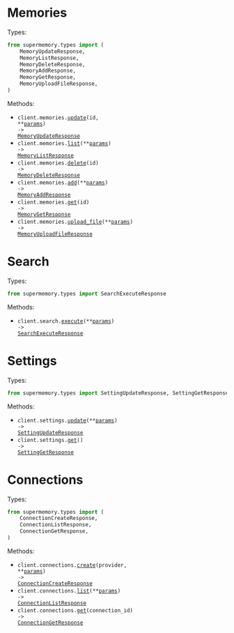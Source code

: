 # Memories

Types:

```python
from supermemory.types import (
    MemoryUpdateResponse,
    MemoryListResponse,
    MemoryDeleteResponse,
    MemoryAddResponse,
    MemoryGetResponse,
    MemoryUploadFileResponse,
)
```

Methods:

- <code title="patch /v3/memories/{id}">client.memories.<a href="./src/supermemory/resources/memories.py">update</a>(id, \*\*<a href="src/supermemory/types/memory_update_params.py">params</a>) -> <a href="./src/supermemory/types/memory_update_response.py">MemoryUpdateResponse</a></code>
- <code title="get /v3/memories">client.memories.<a href="./src/supermemory/resources/memories.py">list</a>(\*\*<a href="src/supermemory/types/memory_list_params.py">params</a>) -> <a href="./src/supermemory/types/memory_list_response.py">MemoryListResponse</a></code>
- <code title="delete /v3/memories/{id}">client.memories.<a href="./src/supermemory/resources/memories.py">delete</a>(id) -> <a href="./src/supermemory/types/memory_delete_response.py">MemoryDeleteResponse</a></code>
- <code title="post /v3/memories">client.memories.<a href="./src/supermemory/resources/memories.py">add</a>(\*\*<a href="src/supermemory/types/memory_add_params.py">params</a>) -> <a href="./src/supermemory/types/memory_add_response.py">MemoryAddResponse</a></code>
- <code title="get /v3/memories/{id}">client.memories.<a href="./src/supermemory/resources/memories.py">get</a>(id) -> <a href="./src/supermemory/types/memory_get_response.py">MemoryGetResponse</a></code>
- <code title="post /v3/memories/file">client.memories.<a href="./src/supermemory/resources/memories.py">upload_file</a>(\*\*<a href="src/supermemory/types/memory_upload_file_params.py">params</a>) -> <a href="./src/supermemory/types/memory_upload_file_response.py">MemoryUploadFileResponse</a></code>

# Search

Types:

```python
from supermemory.types import SearchExecuteResponse
```

Methods:

- <code title="get /v3/search">client.search.<a href="./src/supermemory/resources/search.py">execute</a>(\*\*<a href="src/supermemory/types/search_execute_params.py">params</a>) -> <a href="./src/supermemory/types/search_execute_response.py">SearchExecuteResponse</a></code>

# Settings

Types:

```python
from supermemory.types import SettingUpdateResponse, SettingGetResponse
```

Methods:

- <code title="patch /v3/settings">client.settings.<a href="./src/supermemory/resources/settings.py">update</a>(\*\*<a href="src/supermemory/types/setting_update_params.py">params</a>) -> <a href="./src/supermemory/types/setting_update_response.py">SettingUpdateResponse</a></code>
- <code title="get /v3/settings">client.settings.<a href="./src/supermemory/resources/settings.py">get</a>() -> <a href="./src/supermemory/types/setting_get_response.py">SettingGetResponse</a></code>

# Connections

Types:

```python
from supermemory.types import (
    ConnectionCreateResponse,
    ConnectionListResponse,
    ConnectionGetResponse,
)
```

Methods:

- <code title="post /v3/connections/{provider}">client.connections.<a href="./src/supermemory/resources/connections.py">create</a>(provider, \*\*<a href="src/supermemory/types/connection_create_params.py">params</a>) -> <a href="./src/supermemory/types/connection_create_response.py">ConnectionCreateResponse</a></code>
- <code title="get /v3/connections">client.connections.<a href="./src/supermemory/resources/connections.py">list</a>(\*\*<a href="src/supermemory/types/connection_list_params.py">params</a>) -> <a href="./src/supermemory/types/connection_list_response.py">ConnectionListResponse</a></code>
- <code title="get /v3/connections/{connectionId}">client.connections.<a href="./src/supermemory/resources/connections.py">get</a>(connection_id) -> <a href="./src/supermemory/types/connection_get_response.py">ConnectionGetResponse</a></code>
